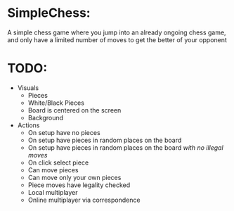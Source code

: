 # SimpleChess:
A simple chess game where you jump into an already ongoing chess game, and only have a limited number of moves to get the better of your opponent

# TODO:
- Visuals
  - Pieces
  - White/Black Pieces
  - Board is centered on the screen
  - Background
- Actions
  - On setup have no pieces
  - On setup have pieces in random places on the board
  - On setup have pieces in random places on the board *with no illegal moves*
  - On click select piece
  - Can move pieces
  - Can move only your own pieces
  - Piece moves have legality checked
  - Local multiplayer
  - Online multiplayer via correspondence